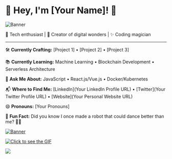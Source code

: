 # 🌟 Hey, I'm [Your Name]! 🌟

![Banner](https://yourbannerimageurl.com)

🚀 Tech enthusiast | 🌈 Creator of digital wonders | ✨ Coding magician

---

🛠️ **Currently Crafting:** [Project 1] • [Project 2] • [Project 3]

📚 **Currently Learning:** Machine Learning • Blockchain Development • Serverless Architecture

🤔 **Ask Me About:** JavaScript • React.js/Vue.js • Docker/Kubernetes

📬 **Where to Find Me:** [LinkedIn](Your LinkedIn Profile URL) • [Twitter](Your Twitter Profile URL) • [Website](Your Personal Website URL)

😄 **Pronouns:** [Your Pronouns]

🎉 **Fun Fact:** Did you know I once made a robot that could dance better than me? 💃🤖

<a href="[https://www.google.com/url?sa=i&url=https%3A%2F%2Fjamfactory.tumblr.com%2Fpost%2F110927394096%2Fteaching-myself-pixel-art-and-gif-animation-so-i&psig=AOvVaw22Ia2p4rlxQDNVuFbZ7vR3&ust=1717927187998000&source=images&cd=vfe&opi=89978449&ved=0CBEQjRxqFwoTCNDot8_fy4YDFQAAAAAdAAAAABAE](https://64.media.tumblr.com/4863cb428e1bbedb07a09d2115598d12/tumblr_njqcjcWYqH1qz8lvgo1_1280.gif)">
    <img src="https://yourbannerimageurl.com" alt="Banner">
</a>

[![Click to see the GIF](https://yourbannerimageurl.com)](https://www.google.com/url?sa=i&url=https%3A%2F%2Fjamfactory.tumblr.com%2Fpost%2F110927394096%2Fteaching-myself-pixel-art-and-gif-animation-so-i&psig=AOvVaw22Ia2p4rlxQDNVuFbZ7vR3&ust=1717927187998000&source=images&cd=vfe&opi=89978449&ved=0CBEQjRxqFwoTCNDot8_fy4YDFQAAAAAdAAAAABAE)

<img src="https://camo.githubusercontent.com/4e14799e9b8c24a8655cf049a0502fd0fe0350ba07a6aebe4dea9c4096b7173e/68747470733a2f2f692e696d6775722e636f6d2f6b644b686778362e676966" align="center" data-canonical-src="[[https://i.imgur.com/kdKhgx6.gif](https://64.media.tumblr.com/4863cb428e1bbedb07a09d2115598d12/tumblr_njqcjcWYqH1qz8lvgo1_1280.gif)](https://64.media.tumblr.com/4863cb428e1bbedb07a09d2115598d12/tumblr_njqcjcWYqH1qz8lvgo1_1280.gif)" style="max-width: 100%; display: inline-block;" data-target="animated-image.originalImage">
